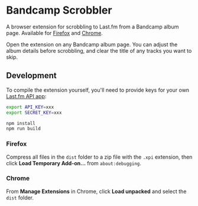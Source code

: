 # Bandcamp Scrobbler

A browser extension for scrobbling to Last.fm from a Bandcamp album page.
Available for [Firefox](https://addons.mozilla.org/en-GB/firefox/addon/bandcamp-scrobbler/) and [Chrome](https://chrome.google.com/webstore/detail/bandcamp-scrobbler/cnmjkkjnmdhhemfbokmblfioalnbnlej).

Open the extension on any Bandcamp album page.
You can adjust the album details before scrobbling, and clear the title of any tracks you want to skip.

## Development

To compile the extension yourself, you'll need to provide keys for your own [Last.fm API app](https://www.last.fm/api/intro):

```bash
export API_KEY=xxx
export SECRET_KEY=xxx

npm install
npm run build
```

### Firefox
Compress all files in the `dist` folder to a zip file with the `.xpi` extension, then click **Load Temporary Add-on...** from `about:debugging`.

### Chrome
From **Manage Extensions** in Chrome, click **Load unpacked** and select the `dist` folder.
